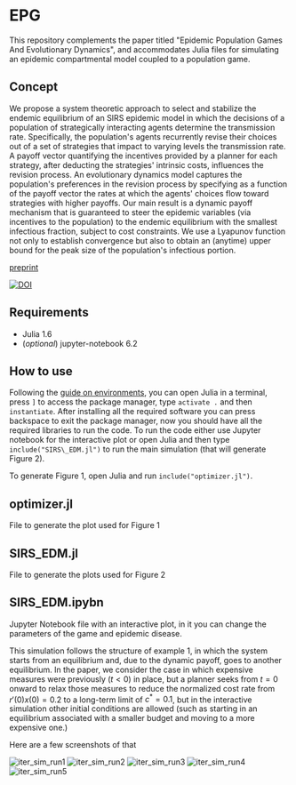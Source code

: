 # EPG

This repository complements the paper titled "Epidemic Population Games And Evolutionary Dynamics", and accommodates Julia files for simulating an epidemic compartmental model coupled to a population game.

## Concept
We propose a system theoretic approach to select and stabilize the endemic equilibrium of an SIRS epidemic model in which the decisions of a population of strategically interacting agents determine the transmission rate. Specifically, the population's agents recurrently revise their choices out of a set of strategies that impact to varying levels the transmission rate. A payoff vector quantifying the incentives provided by a planner for each strategy, after deducting the strategies' intrinsic costs, influences the revision process. An evolutionary dynamics model captures the population's preferences in the revision process by specifying as a function of the payoff vector the rates at which the agents' choices flow toward strategies with higher payoffs. Our main result is a dynamic payoff mechanism that is guaranteed to steer the epidemic variables (via incentives to the population) to the endemic equilibrium with the smallest infectious fraction, subject to cost constraints. We use a Lyapunov function not only to establish convergence but also to obtain an (anytime) upper bound for the peak size of the population's infectious portion. 

[preprint](https://arxiv.org/abs/2201.10529)

[![DOI](https://zenodo.org/badge/395116198.svg)](https://zenodo.org/badge/latestdoi/395116198)



## Requirements
- Julia 1.6
- (*optional*) jupyter-notebook 6.2

## How to use
Following the [guide on environments](https://pkgdocs.julialang.org/v1.2/environments/), you can open Julia in a terminal, press `]` to access the package manager, type `activate .` and then `instantiate`. 
After installing all the required software you can press backspace to exit the package manager, now you should have all the required libraries to run the code. To run the code either use Jupyter notebook for the interactive plot or open Julia and then type `include("SIRS\_EDM.jl")` to run the main simulation (that will generate Figure 2).

To generate Figure 1, open Julia and run `include("optimizer.jl")`.


## optimizer.jl
File to generate the plot used for Figure 1

## SIRS\_EDM.jl
File to generate the plots used for Figure 2

## SIRS\_EDM.ipybn
Jupyter Notebook file with an interactive plot, in it you can change the parameters of the game and epidemic disease.

This simulation follows the structure of example 1, in which the system starts from an equilibrium and, due to the dynamic payoff, goes to another equilibrium. In the paper, we consider the case in which expensive measures were previously $(t < 0)$ in place, but a planner seeks from $t = 0$ onward to relax those measures to reduce the normalized cost rate from $r'(0)x(0) = 0.2$ to a long-term limit of $c^*=0.1$, but in the interactive simulation other initial conditions are allowed (such as starting in an equilibrium associated with a smaller budget and moving to a more expensive one.)

Here are a few screenshots of that 


![iter_sim_run1](https://user-images.githubusercontent.com/13306869/185970707-23018966-b530-4179-b2ae-586966643618.png)
![iter_sim_run2](https://user-images.githubusercontent.com/13306869/185970709-e8f4e701-3744-4dc4-b59f-55465587e6bd.png)
![iter_sim_run3](https://user-images.githubusercontent.com/13306869/185970711-c53a4d83-3e54-47e8-a3ba-e82beba53c59.png)
![iter_sim_run4](https://user-images.githubusercontent.com/13306869/185970715-6dc726d7-a49b-4c4e-bf4f-4c4c81309b11.png)
![iter_sim_run5](https://user-images.githubusercontent.com/13306869/185970719-2bbd1b0d-8a30-4c71-bc21-d2509e4b53e3.png)



